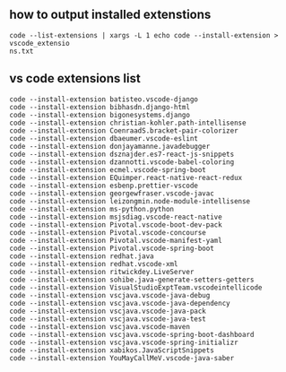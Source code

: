 ## how to output installed extenstions

    code --list-extensions | xargs -L 1 echo code --install-extension > vscode_extensio
    ns.txt

## vs code extensions list

    code --install-extension batisteo.vscode-django
    code --install-extension bibhasdn.django-html
    code --install-extension bigonesystems.django
    code --install-extension christian-kohler.path-intellisense
    code --install-extension CoenraadS.bracket-pair-colorizer
    code --install-extension dbaeumer.vscode-eslint
    code --install-extension donjayamanne.javadebugger
    code --install-extension dsznajder.es7-react-js-snippets
    code --install-extension dzannotti.vscode-babel-coloring
    code --install-extension ecmel.vscode-spring-boot
    code --install-extension EQuimper.react-native-react-redux
    code --install-extension esbenp.prettier-vscode
    code --install-extension georgewfraser.vscode-javac
    code --install-extension leizongmin.node-module-intellisense
    code --install-extension ms-python.python
    code --install-extension msjsdiag.vscode-react-native
    code --install-extension Pivotal.vscode-boot-dev-pack
    code --install-extension Pivotal.vscode-concourse
    code --install-extension Pivotal.vscode-manifest-yaml
    code --install-extension Pivotal.vscode-spring-boot
    code --install-extension redhat.java
    code --install-extension redhat.vscode-xml
    code --install-extension ritwickdey.LiveServer
    code --install-extension sohibe.java-generate-setters-getters
    code --install-extension VisualStudioExptTeam.vscodeintellicode
    code --install-extension vscjava.vscode-java-debug
    code --install-extension vscjava.vscode-java-dependency
    code --install-extension vscjava.vscode-java-pack
    code --install-extension vscjava.vscode-java-test
    code --install-extension vscjava.vscode-maven
    code --install-extension vscjava.vscode-spring-boot-dashboard
    code --install-extension vscjava.vscode-spring-initializr
    code --install-extension xabikos.JavaScriptSnippets
    code --install-extension YouMayCallMeV.vscode-java-saber
